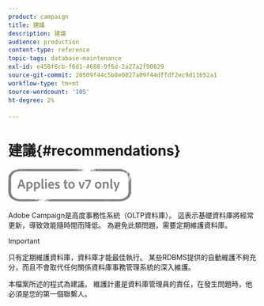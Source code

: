 ```yaml
---
product: campaign
title: 建議
description: 建議
audience: production
content-type: reference
topic-tags: database-maintenance
exl-id: e458f6cb-f6d1-4688-9f6d-2a27a2f90829
source-git-commit: 20509f44c5b8e0827a09f44dffdf2ec9d11652a1
workflow-type: tm+mt
source-wordcount: '105'
ht-degree: 2%

---
```


# 建議{#recommendations}

![](../../assets/v7-only.svg)

Adobe Campaign是高度事務性系統（OLTP資料庫）。 這表示基礎資料庫將經常更新，導致效能隨時間而降低。 為避免此類問題，需要定期維護資料庫。

>[!IMPORTANT]
>
>只有定期維護資料庫，資料庫才能最佳執行。 某些RDBMS提供的自動維護不夠充分，而且不會取代任何關係資料庫事務管理系統的深入維護。
>  
>本檔案所述的程式為建議。 維護計畫是資料庫管理員的責任，在發生問題時，他必須是您的第一個聯繫人。
